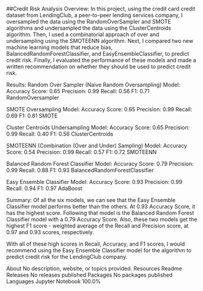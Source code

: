 ##Credit Risk Analysis
Overview:
In this project, using the credit card credit dataset from LendingClub, a peer-to-peer lending services company, I oversampled the data using the RandomOverSampler and SMOTE algorithms and undersampled the data using the ClusterCentroids algorithm. Then, I used a combinatorial approach of over and undersampling using the SMOTEENN algorithm. Next, I compared two new machine learning models that reduce bias, BalancedRandomForestClassifier, and EasyEnsembleClassifier, to predict credit risk. Finally, I evaluated the performance of these models and made a written recommendation on whether they should be used to predict credit risk.

Results:
Random Over Sampler (Naive Random Oversampling) Model:
Accuracy Score: 0.65
Precision: 0.99
Recall: 0.56
F1: 0.71
RandomOversampler

SMOTE Oversampling Model:
Accuracy Score: 0.65
Precision: 0.99
Recall: 0.69
F1: 0.81
SMOTE

Cluster Centroids Undersampling Model:
Accuracy Score: 0.65
Precision: 0.99
Recall: 0.40
F1: 0.56
ClusterCentroids

SMOTEENN (Combination (Over and Under) Sampling) Model:
Accuracy Score: 0.54
Precision: 0.99
Recall: 0.57
F1: 0.72
SMOTEENN

Balanced Random Forest Classifier Model:
Accuracy Score: 0.79
Precision: 0.99
Recall: 0.88
F1: 0.93
BalancedRandomForestClassifier

Easy Ensemble Classifier Model:
Accuracy Score: 0.93
Precision: 0.99
Recall: 0.94
F1: 0.97
AdaBoost

Summary:
Of all the six models, we can see that the Easy Ensemble Classifier model performs better than the others. At 0.93 Accuracy Score, it has the highest score. Following that model is the Balanced Random Forest Classifier model with a 0.79 Accuracy Score. Also, these two models get the highest F1 score - weighted average of the Recall and Precision score, at 0.97 and 0.93 scores, respectively.

With all of these high scores in Recall, Accuracy, and F1 scores, I would recommend using the Easy Ensemble Classifier model for the algorithm to predict credit risk for the LendingClub company.

About
No description, website, or topics provided.
Resources
 Readme
Releases
No releases published
Packages
No packages published
Languages
Jupyter Notebook
100.0%

